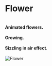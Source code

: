 # Flower
<br>**Animated flowers.**<br>
<br>**Growing.**<br>
<br>**Sizzling in air effect.**<br>
<br>![Flower](https://github.com/sukeshnerella/Flower/assets/125778442/ce762ae9-3445-4bc6-909d-4191fd680810)<br>
